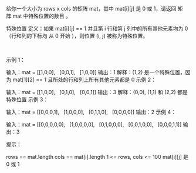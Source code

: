 给你一个大小为 rows x cols 的矩阵 mat，其中 mat[i][j] 是 0 或 1，请返回 矩阵 mat 中特殊位置的数目 。

特殊位置 定义：如果 mat[i][j] == 1 并且第 i 行和第 j 列中的所有其他元素均为 0（行和列的下标均 从 0 开始 ），则位置 (i, j) 被称为特殊位置。

 

示例 1：

输入：mat = [[1,0,0],
            [0,0,1],
            [1,0,0]]
输出：1
解释：(1,2) 是一个特殊位置，因为 mat[1][2] == 1 且所处的行和列上所有其他元素都是 0
示例 2：

输入：mat = [[1,0,0],
            [0,1,0],
            [0,0,1]]
输出：3
解释：(0,0), (1,1) 和 (2,2) 都是特殊位置
示例 3：

输入：mat = [[0,0,0,1],
            [1,0,0,0],
            [0,1,1,0],
            [0,0,0,0]]
输出：2
示例 4：

输入：mat = [[0,0,0,0,0],
            [1,0,0,0,0],
            [0,1,0,0,0],
            [0,0,1,0,0],
            [0,0,0,1,1]]
输出：3
 

提示：

rows == mat.length
cols == mat[i].length
1 <= rows, cols <= 100
mat[i][j] 是 0 或 1
